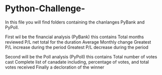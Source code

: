 # Python-Challenge-

In this file you will find folders containing the chanlanges PyBank and PyPoll.

First wil be the financial analysis (PyBank) this contains
Total months reviewed
P/L net total for the duration
Average Monthly change
Greatest P/L increase during the period
Greatest P/L decrease during the period

Second will be the Poll analysis (PyPoll) this contains
Total number of votes cast
Complete list of canadate including, percentage of votes, and total votes received
Finally a decloration of the winner
